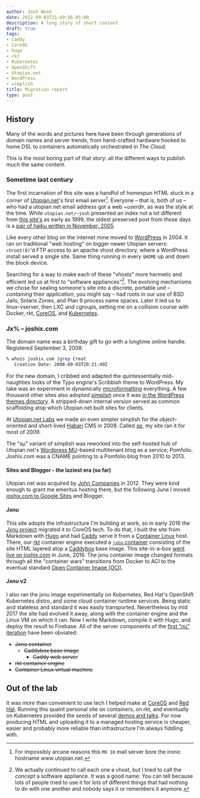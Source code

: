 ```yaml
---
author: Josh Wood
date: 2022-09-03T21:49:56-05:00
description: A long story of short content
draft: true
tags:
- caddy
- CoreOS
- hugo
- rkt
- Kubernetes
- OpenShift
- Utopian.net
- WordPress
- simplish
title: Migration report
type: post
---
```


## History

Many of the words and pictures here have been through generations of domain names and server trends, from hand-crafted hardware hooked to home DSL to containers automatically orchestrated in *The Cloud*.

This is the most boring part of that story: all the different ways to publish much the same content.

### Sometime last century

The first incarnation of this site was a handful of homespun HTML stuck in a corner of [Utopian.net][utopian-wayback]'s first email server[^1]. Everyone – that is, both of us – who had a utopian.net email address got a web *~userdir*, as was the style at the time. While `utopian.net/~josh` presented an index not a lot different from [this site's][jx-root] as early as 1999, the oldest preserved post from those days is a [pair of haiku written in November, 2005][inked].

Like every other blog on the internet mine moved to [WordPress][wp] in 2004. It ran on traditional "web hosting" on bigger newer Utopian servers: `chroot(8)`'d FTP access to an apache vhost directory, where a WordPress install served a single site. Same thing running in every `$HOME` up and down the block device.

Searching for a way to make each of these "vhosts" more hermetic and efficient led us at first to "software appliances"[^2]. The evolving mechanisms we chose for sealing someone's site into a discrete, portable unit – *containing* their *application*, you might say – had roots in our use of BSD Jails, Solaris Zones, and Plan 9 process name spaces. Later it led us to linux-vserver, then LXC and cgroups, setting me on a collision course with Docker, rkt, [CoreOS][coreos-rhcos], and [Kubernetes][k8s].

### Jx% – joshix.com

The domain name was a birthday gift to go with a longtime online handle. Registered September 3, 2008:

```sh
% whois joshix.com |grep Creat
   Creation Date: 2008-09-03T20:21:49Z
```

For the new domain, I cribbed and adapted the quintessentially mid-naughties looks of the Typo engine's Scribbish theme to WordPress. My take was an experiment in dynamically [microformatting][microformats] everything. A few thousand other sites also adopted [*simplish*][simplish] once it was [in the WordPress themes directory][simplish-theme-dir]. A stripped-down internal version served as common scaffolding atop which Utopian.net built sites for clients.

 At [Utopian.net Labs][utopian-labs-wayback] we made an even simpler simplish for the object-oriented and short-lived [Habari][habari] CMS in 2008. Called [*sp*][sp], my site ran it for most of 2009.

The "sµ" variant of simplish was reworked into the self-hosted hub of Utopian.net's [Wordpress MU][wpmu]-based multitenant blog as a service, Pomfolio. Joshix.com was a CNAME pointing to a Pomfolio blog from 2010 to 2013.

#### Sites and Blogger - the laziest era (so far)

Utopian.net was acquired by [John Companies][johnco] in 2012. They were kind enough to grant me emeritus hosting there, but the following June I moved [joshix.com to Google Sites][jx-gsites-wayback] and Blogger.

#### Jxnu

This site adopts the infrastructure I'm building at work, so in early 2016 the [*Jxnu* project][jxnu] migrated it to CoreOS tech. To do that, I built the site from Markdown with [Hugo][hugo] and had [Caddy][caddy] serve it from a [Container Linux][cl] host. There, our [rkt][rkt] container engine executed a [`jxnu` container][jxnu-quay] consisting of the site HTML layered atop a [Caddybox][caddybox] base image. This site-in-a-box [went live on joshix.com][migration-brief] in June, 2016. The jxnu container image changed formats through all the "container wars" transitions from Docker to ACI to the eventual standard [Open Container Image (OCI)][oci-img].

#### Jxnu v2

I also ran the jxnu image experimentally on Kubernetes, Red Hat's OpenShift Kubernetes distro, and some cloud container runtime services. Being static and stateless and standard it was easily transported. Nevertheless by mid 2017 the site had evolved it away, along with the container engine and the Linux VM on which it ran. Now I write Markdown, compile it with Hugo, and deploy the result to Firebase. All of the server components of the [first "nu" iteration][migration-brief] have been obviated:

* ~~Jxnu container~~
  * ~~Caddybox base image~~
    * ~~Caddy web server~~
* ~~rkt container engine~~
* ~~Container Linux virtual machine~~

## Out of the lab

It was more than convenient to use tech I helped make at [CoreOS][coreos] and [Red Hat][redhat]. Running this quaint personal site on containers, on rkt, and eventually on Kubernetes provided the seeds of several [demos and talks][slides]. For now producing HTML and uploading it to a managed hosting service is cheaper, easier and probably more reliable than infrastructure I'm always fiddling with.

[^1]: For impossibly arcane reasons this `MX 10` mail server bore the ironic hostname *www*.utopian.net.
[^2]: We actually continued to call each one a vhost, but I tried to call the *concept* a software appliance. It was a good name: You can tell because lots of people tried to use it for lots of different things that had nothing to do with one another and nobody says it or remembers it anymore.

[caddy]: https://caddyserver.com
[caddybox]: https://github.com/joshix/caddybox
[cl]: https://coreos.com/os/docs/latest/ "That is, CoreOS. The operating system."
[coreos]: https://coreos.com "CoreOS the company. Acquired by Red Hat."
[coreos-rhcos]: https://docs.openshift.com/container-platform/4.10/architecture/architecture-rhcos.html "CoreOS the operating system. That is, CoreOS, then Container Linux, now once again (RHEL) CoreOS."
[habari]: https://en.wikipedia.org/wiki/Habari
[hugo]: https://gohugo.io
[inked]: /2005/11/13/inked/
[johnco]: http://johncompanies.com/
[jx-gsites-wayback]: https://web.archive.org/web/20160118203022/http://www.joshix.com/
[jx-root]: / "a CV in business card form"
[jxnu]: https://github.com/joshix/jxnu
[jxnu-quay]: https://quay.io/josh_wood/jxnu
[k8s]: https://kubernetes.io/
[microformats]: http://microformats.org
[migration-brief]: /2016/06/12/migration-brief/
[oci-img]: https://github.com/opencontainers/image-spec
[openshift-home]: https://openshift.com
[redhat]: https://redhat.com "Red Hat the company. Acquired by IBM."
[rkt]: https://github.com/rkt/rkt
[simplish]: https://github.com/joshix/simplish
[simplish-theme-dir]: https://wordpress.org/themes/simplish/
[slides]: https://speakerdeck.com/joshix
[sp]: http://code.google.com/p/sp-theme
[utopian]: http://utopian.net
[utopian-wayback]: https://web.archive.org/web/20120103202637/http://utopian.net/
[utopian-labs-wayback]: https://web.archive.org/web/20111227182008/http://labs.utopian.net/
[wp]: https://wordpress.org
[wpmu]: https://codex.wordpress.org/WordPress_MU
